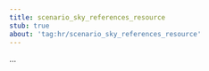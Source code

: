 ```yaml
---
title: scenario_sky_references_resource
stub: true
about: 'tag:hr/scenario_sky_references_resource'
---
```

...
